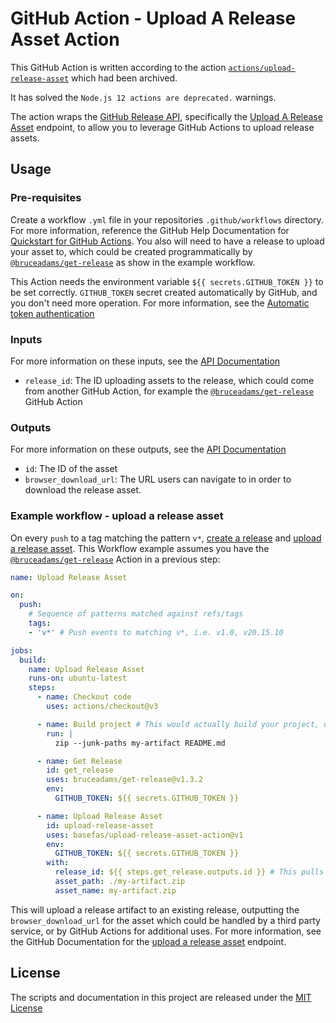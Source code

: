 # GitHub Action - Upload A Release Asset Action

This GitHub Action is written according to the action [`actions/upload-release-asset`](https://github.com/actions/upload-release-asset) which had been archived.

It has solved the `Node.js 12 actions are deprecated.` warnings.

The action wraps the [GitHub Release API](https://docs.github.com/en/rest/releases), specifically the [Upload A Release Asset](https://docs.github.com/en/rest/releases/assets#upload-a-release-asset) endpoint, to allow you to leverage GitHub Actions to upload release assets.

## Usage
### Pre-requisites
Create a workflow `.yml` file in your repositories `.github/workflows` directory. For more information, reference the GitHub Help Documentation for [Quickstart for GitHub Actions](https://docs.github.com/en/actions/quickstart). You also will need to have a release to upload your asset to, which could be created programmatically by [`@bruceadams/get-release`](https://github.com/bruceadams/get-release) as show in the example workflow.

This Action needs the environment variable `${{ secrets.GITHUB_TOKEN }}` to be set correctly.
`GITHUB_TOKEN` secret created automatically by GitHub, and you don't need more operation. For more information, see the [Automatic token authentication](https://docs.github.com/en/actions/security-guides/automatic-token-authentication)

### Inputs
For more information on these inputs, see the [API Documentation](https://docs.github.com/en/rest/releases/assets#upload-a-release-asset) <Parameters>

- `release_id`: The ID uploading assets to the release, which could come from another GitHub Action, for example the [`@bruceadams/get-release`](https://github.com/bruceadams/get-release) GitHub Action

### Outputs
For more information on these outputs, see the [API Documentation](https://docs.github.com/en/rest/releases/assets#upload-a-release-asset) <Response for successful upload>

- `id`: The ID of the asset
- `browser_download_url`: The URL users can navigate to in order to download the release asset.

### Example workflow - upload a release asset
On every `push` to a tag matching the pattern `v*`, [create a release](https://docs.github.com/en/rest/releases/releases#create-a-release) and [upload a release asset](https://docs.github.com/en/rest/releases/assets#upload-a-release-asset). This Workflow example assumes you have the [`@bruceadams/get-release`](https://github.com/bruceadams/get-release) Action in a previous step:

```yaml
name: Upload Release Asset

on:
  push:
    # Sequence of patterns matched against refs/tags
    tags:
    - 'v*' # Push events to matching v*, i.e. v1.0, v20.15.10

jobs:
  build:
    name: Upload Release Asset
    runs-on: ubuntu-latest
    steps:
      - name: Checkout code
        uses: actions/checkout@v3

      - name: Build project # This would actually build your project, using zip for an example artifact
        run: |
          zip --junk-paths my-artifact README.md

      - name: Get Release
        id: get_release
        uses: bruceadams/get-release@v1.3.2
        env:
          GITHUB_TOKEN: ${{ secrets.GITHUB_TOKEN }}

      - name: Upload Release Asset
        id: upload-release-asset 
        uses: basefas/upload-release-asset-action@v1
        env:
          GITHUB_TOKEN: ${{ secrets.GITHUB_TOKEN }}
        with:
          release_id: ${{ steps.get_release.outputs.id }} # This pulls from the Get RELEASE step above, referencing its ID to get its outputs object, which include a `id`.
          asset_path: ./my-artifact.zip
          asset_name: my-artifact.zip
```

This will upload a release artifact to an existing release, outputting the `browser_download_url` for the asset which could be handled by a third party service, or by GitHub Actions for additional uses. For more information, see the GitHub Documentation for the [upload a release asset](https://docs.github.com/en/rest/releases/assets#upload-a-release-asset) endpoint.

## License
The scripts and documentation in this project are released under the [MIT License](LICENSE)
